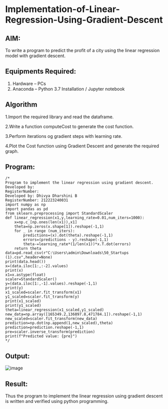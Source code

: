 # Implementation-of-Linear-Regression-Using-Gradient-Descent

## AIM:
To write a program to predict the profit of a city using the linear regression model with gradient descent.

## Equipments Required:
1. Hardware – PCs
2. Anaconda – Python 3.7 Installation / Jupyter notebook
## Algorithm
 
1.Import the required library and read the dataframe.


2.Write a function computeCost to generate the cost function.


3.Perform iterations og gradient steps with learning rate.



4.Plot the Cost function using Gradient Descent and generate the required graph.
## Program:
```
/*
Program to implement the linear regression using gradient descent.
Developed by: 
RegisterNumber:  
Developed by: Dhivya Dharshini B
RegisterNumber: 212223240031
import numpy as np
import pandas as pd
from sklearn.preprocessing import StandardScaler
def linear_regression(x1,y,learning_rate=0.01,num_iters=1000):
    x=np.c_[np.ones(len(x1)),x1]
    theta=np.zeros(x.shape[1]).reshape(-1,1)
    for _ in range (num_iters):
        predictions=(x).dot(theta).reshape(-1,1)
        errors=(predictions - y).reshape(-1,1)
        theta-=learning_rate*(1/len(x1))*x.T.dot(errors)
    return theta
data=pd.read_csv(r"C:\Users\admin\Downloads\50_Startups (1).csv",header=None)
print(data.head())
x=(data.iloc[1:,:-2].values)
print(x)
x1=x.astype(float)
scaler=StandardScaler()
y=(data.iloc[1:,-1].values).reshape(-1,1)
print(y)
x1_scaled=scaler.fit_transform(x1)
y1_scaled=scaler.fit_transform(y)
print(x1_scaled)
print(y1_scaled)
theta=linear_regression(x1_scaled,y1_scaled)
new_data=np.array([165349.2,136897.8,471784.1]).reshape(-1,1)
new_scaled=scaler.fit_transform(new_data)
prediction=np.dot(np.append(1,new_scaled),theta)
prediction=prediction.reshape(-1,1)
pre=scaler.inverse_transform(prediction)
print(f"Predicted value: {pre}") 
*/
```

## Output:

![image](https://github.com/user-attachments/assets/68ced7cc-5664-4290-b1b6-f94717baed62)



## Result:
Thus the program to implement the linear regression using gradient descent is written and verified using python programming.
